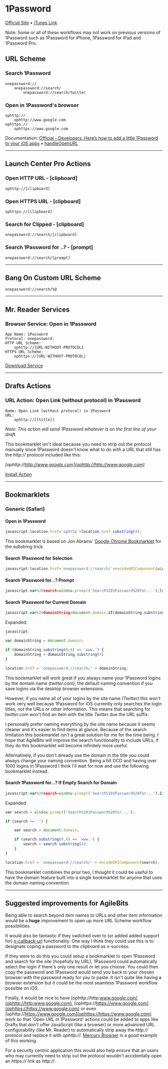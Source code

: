# 1Password

[Official Site](https://agilebits.com/onepassword/ios) • [iTunes Link](https://itunes.apple.com/us/app/1password/id568903335?mt=8)

Note: Some or all of these workflows may not work on previous versions of 1Password such as 1Password for iPhone, 1Password for iPad and 1Password Pro.

## URL Scheme

### Search 1Password

    onepassword://
        onepassword://search/
            onepassword://search/twitter

### Open in 1Password's browser

    ophttp://
        ophttp://www.google.com
    ophttps://
        ophttps://www.google.com

Documentation: [Official - Developers: Here’s how to add a little 1Password to your iOS apps](http://blog.agilebits.com/2013/01/24/developers-heres-how-to-add-a-little-1password-to-your-ios-apps/) • [handleOpenURL](http://handleopenurl.com/scheme/1password)

---

## Launch Center Pro Actions

### Open HTTP URL - \[clipboard\]

    ophttp://[clipboard]

### Open HTTPS URL - \[clipboard\]

    ophttps://[clipboard]

### Search for Clipped - \[clipboard\]

    onepassword://search/[clipboard]

### Search 1Password for ..? - \[prompt\]

    onepassword://search/[prompt]

---

## Bang On Custom URL Scheme

    onepassword://search/%@

---

## Mr. Reader Services

### Browser Service: Open in 1Password

    App Name: 1Password
    Protocol: onepassword:
    HTTP URL Scheme:
        ophttp://[URL-WITHOUT-PROTOCOL]
    HTTPS URL Scheme:
        ophttps://[URL-WITHOUT-PROTOCOL]

[Download Service](https://raw.github.com/christopherdwhite/iosWorkflows/master/mrreader-services/1password.mrreaderbrowserconf)
                   
---

## Drafts Actions

### URL Action: Open Link (without protocol) in 1Password

    Name: Open Link (without protocol) in 1Password
    URL:
        ophttp://[[title]]

*Note: This action will send 1Password whatever is on the first line of your draft.*

This bookmarklet isn't ideal because you need to strip out the protocol manually since 1Password doesn't know what to do with a URL that still has the *http://* protocol included like this:

*[ophttp://http://www.google.com](ophttp://http://www.google.com)*

[Install Action](drafts://x-callback-url/import_action?type=URL&name=Open%20Link%20%28without%20protocol%29%20in%201Password&url=ophttp%3A%2F%2F%5B%5Btitle%5D%5D)

---

## Bookmarklets

### Generic (Safari)

#### Open in 1Password

```javascript
javascript:location.href='ophttp'+location.href.substring(4);
```

This bookmarklet is based on Jon Abrams' [Google Chrome Bookmarklet](http://blog.jonabrams.com/post/26099585134/open-in-chrome) for the substring trick.

#### Search 1Password for Selection

```javascript
javascript:location.href='onepassword://search/'+encodeURIComponent(window.getSelection());
```

#### Search 1Password for...? Prompt

```javascript
javascript:var%20search=window.prompt('Search%201Password%20for...');location.href='onepassword://search/'+encodeURIComponent(search);
```

#### Search 1Password for Current Domain

```javascript
javascript:var%20domainString=document.domain;if(domainString.substring(0,4)=='www.'){domainString=domainString.substring(4)}location.href='onepassword://search/'+domainString;
```

Expanded:

```javascript
javascript:

var domainString = document.domain;

if (domainString.substring(0,4) == 'www.') {
    domainString = domainString.substring(4)
}

location.href = 'onepassword://search/' + domainString;
```

This bookmarklet will work great if you always name your 1Password logins by the domain name *(twitter.com)*, the default naming convention if you save logins via the desktop browser extensions. 

However, if you name all of your logins by the site name *(Twitter)* this won't work very well because 1Password for iOS currently only searches the login titles, *not* the URLs or other information. This means that searching for *twitter.com* won't find an item with the title *Twitter* due the URL suffix.

I personally prefer naming everything by the site name because it seems cleaner and it's easier to find items at glance. Because of the search limitation this bookmarklet isn't a great solution for me for the time being. I hope that AgileBits will improve the search functionality to include URLs, if they do this bookmarklet will become infinitely more useful.

Alternatively, if you don't already use the domain in the title you could always change your naming convention. Being a bit OCD and having over 1000 logins in 1Password I think I'll wait for now and use the following bookmarklet instead.

#### Search 1Password for...? If Empty Search for Domain

```javascript
javascript:var%20search=window.prompt('Search%201Password%20for...');if(search==''){var%20search=document.domain;if(search.substring(0,4)=='www.'){search=search.substring(4);}}location.href='onepassword://search/'+encodeURIComponent(search);
```

Expanded

```javascript
var search = window.prompt('Search%201Password%20for...');

if (search == '') {

    var search = document.domain;

    if (search.substring(0,4) == 'www.') {
        search = search.substring(4);
    }
} 

location.href = 'onepassword://search/' + encodeURIComponent(search);
```

This bookmarklet combines the prior two, I thought it could be useful to have the domain feature built into a single bookmarklet for anyone that uses the domain naming convention.

---

## Suggested improvements for AgileBits

Being able to search beyond item names to URLs and other item information would be a **huge** improvement to open up more URL Scheme workflow possibilities.

It would also be fantastic if they switched over to (or added added support for) [x-callback-url](http://x-callback-url.com/) functionality. One way I think they could use this is to designate coping a password to the clipboard as x-success.

If they were to do this you could setup a bookmarklet to open 1Password and search for the site (hopefully by URL), 1Password could automatically select the login if there's only one result or let you choose. You could then copy the password and 1Password would send you back to your chosen browser with the password ready for you to paste. It isn't quite like having a browser extension but it could be the most seamless 1Password workflow possible on iOS.

Finally, it would be nice to have [ophttp://http:www.google.com](ophttp://http:www.google.com), [ophttps://https://www.google.com](ophttps://https://www.google.com) or even [ophttp://https://www.google.com](ophttps://https://www.google.com) work so that 'Open URL in 1Password' actions could be added to apps like Drafts that don't offer JavaScript (like a browser) or more advanced URL configurability (like Mr. Reader) to automatically strip away the *http://* protocol and replace it with *ophttp://.* [Mercury Browser](http://mercury-browser.com/) is a good example of this working.

For a security centric application this would also help ensure that an users who may currently need to strip out the protocol wouldn't accidentally open an *https://* link as *http://*.
